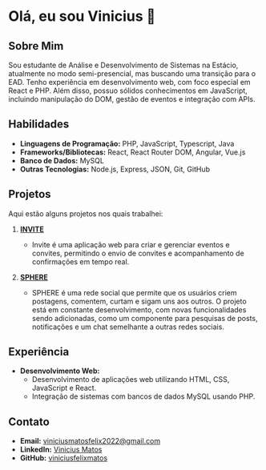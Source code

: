 # Olá, eu sou Vinicius 👋

## Sobre Mim

Sou estudante de Análise e Desenvolvimento de Sistemas na Estácio, atualmente no modo semi-presencial, mas buscando uma transição para o EAD. Tenho experiência em desenvolvimento web, com foco especial em React e PHP. Além disso, possuo sólidos conhecimentos em JavaScript, incluindo manipulação do DOM, gestão de eventos e integração com APIs.

## Habilidades

- **Linguagens de Programação:** PHP, JavaScript, Typescript, Java
- **Frameworks/Bibliotecas:** React, React Router DOM, Angular, Vue.js
- **Banco de Dados:** MySQL
- **Outras Tecnologias:** Node.js, Express, JSON, Git, GitHub

## Projetos

Aqui estão alguns projetos nos quais trabalhei:

1. **[INVITE](https://github.com/viniciusfelixmatos/invite)**

   - Invite é uma aplicação web para criar e gerenciar eventos e convites, permitindo o envio de convites e acompanhamento de confirmações em tempo real.
   
2. **[SPHERE](https://github.com/viniciusfelixmatos/Sphere)**

   - SPHERE é uma rede social que permite que os usuários criem postagens, comentem, curtam e sigam uns aos outros. O projeto está em constante desenvolvimento, com novas funcionalidades sendo adicionadas, como um componente para pesquisas de posts, notificações e um chat semelhante a outras redes sociais.

## Experiência

- **Desenvolvimento Web:**
  - Desenvolvimento de aplicações web utilizando HTML, CSS, JavaScript e React.
  - Integração de sistemas com bancos de dados MySQL usando PHP.

## Contato

- **Email:** viniciusmatosfelix2022@gmail.com
- **LinkedIn:** [Vinicius Matos](https://www.linkedin.com/in/vinicius-matos-275884267/)
- **GitHub:** [viniciusfelixmatos](https://github.com/viniciusfelixmatos)
